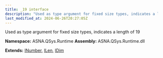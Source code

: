 ```yaml
---
title: _19 interface
description: "Used as type argument for fixed size types, indicates a length of 19  "
last_modified_at: 2024-06-26T20:27:05Z
---
```


Used as type argument for fixed size types, indicates a length of 19 

**Namespace:** ASNA.QSys.Runtime
**Assembly:** ASNA.QSys.Runtime.dll

**Extends:** [INumber](/reference/runtime/qsys-runtime/i-number.html), [ILen](/reference/runtime/qsys-runtime/i-len.html), [IDim](/reference/runtime/qsys-runtime/i-dim.html)
<br>
<br>
